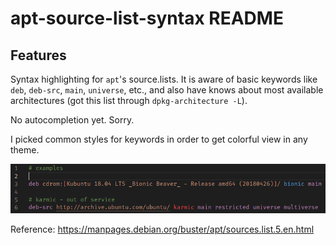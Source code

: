 # apt-source-list-syntax README

## Features

Syntax highlighting for `apt`'s source.lists.
It is aware of basic keywords like `deb`, `deb-src`, `main`, `universe`, etc., and also have knows about most available architectures (got this list through `dpkg-architecture -L`).

No autocompletion yet. Sorry.

I picked common styles for keywords in order to get colorful view in any theme.

![Example image](./resources/example.png)

Reference:
https://manpages.debian.org/buster/apt/sources.list.5.en.html
